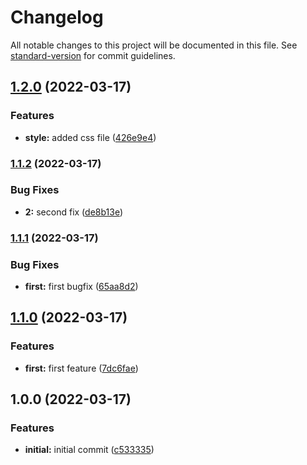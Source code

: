 # Changelog

All notable changes to this project will be documented in this file. See [standard-version](https://github.com/conventional-changelog/standard-version) for commit guidelines.

## [1.2.0](https://github.com/ShalomUserExperior/semver1/compare/v1.1.2...v1.2.0) (2022-03-17)


### Features

* **style:** added css file ([426e9e4](https://github.com/ShalomUserExperior/semver1/commit/426e9e4919d2108be1ef41eb3380fd1c03552202))

### [1.1.2](https://github.com/ShalomUserExperior/semver1/compare/v1.1.1...v1.1.2) (2022-03-17)


### Bug Fixes

* **2:** second fix ([de8b13e](https://github.com/ShalomUserExperior/semver1/commit/de8b13e7833f0fd4375f4d1b2a893465df5d249a))

### [1.1.1](https://github.com/ShalomUserExperior/semver1/compare/v1.1.0...v1.1.1) (2022-03-17)


### Bug Fixes

* **first:** first bugfix ([65aa8d2](https://github.com/ShalomUserExperior/semver1/commit/65aa8d2bf00fd83602f7438fe3215d2394d0ec18))

## [1.1.0](https://github.com/ShalomUserExperior/semver1/compare/v1.0.0...v1.1.0) (2022-03-17)


### Features

* **first:** first feature ([7dc6fae](https://github.com/ShalomUserExperior/semver1/commit/7dc6fae2b2edcda59c599dea54b67a7229623426))

## 1.0.0 (2022-03-17)


### Features

* **initial:** initial commit ([c533335](https://github.com/ShalomUserExperior/semver1/commit/c53333552b7080c4e98445f6eed86997cd39ddf2))
